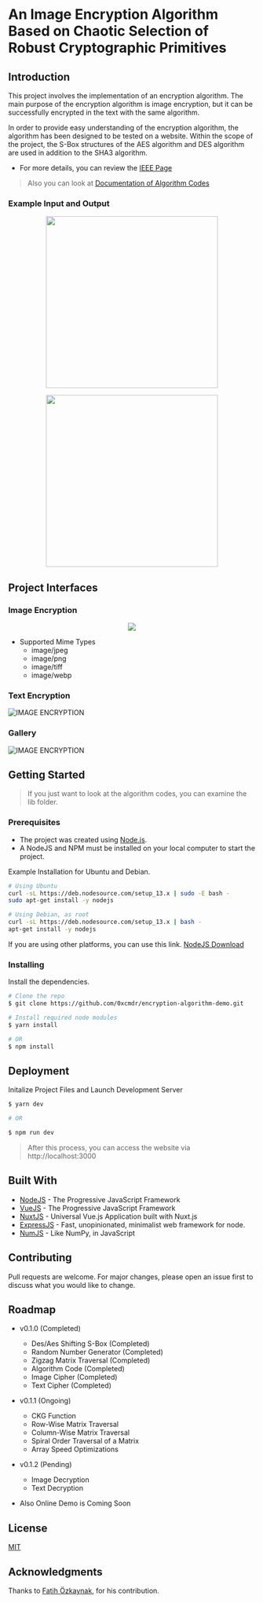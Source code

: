 # An Image Encryption Algorithm Based on Chaotic Selection of Robust Cryptographic Primitives
## Introduction
This project involves the implementation of an encryption algorithm. The main purpose of the encryption algorithm is image encryption, but it can be successfully encrypted in the text with the same algorithm.

In order to provide easy understanding of the encryption algorithm, the algorithm has been designed to be tested on a website.
Within the scope of the project, the S-Box structures of the AES algorithm and DES algorithm are used in addition to the SHA3 algorithm.
* For more details, you can review the [IEEE Page](https://ieeexplore.ieee.org/abstract/document/9044816)  

> Also you can look at [Documentation of Algorithm Codes](static/out/index.html) 
### Example Input and Output
<p align="center">
<img width="350" height="350" src="https://github.com/0xcmdr/encryption-algorithm-demo/raw/master/demo/input1.jpg" />
</p>

<p align="center">
<img width="350" height="350" src="https://github.com/0xcmdr/encryption-algorithm-demo/raw/master/demo/output1.jpg" />
</p>

## Project Interfaces
### Image Encryption
<p align="center">
<img src="https://github.com/0xcmdr/encryption-algorithm-demo/raw/master/demo/imagecrop.png" />
</p>

* Supported Mime Types
    - image/jpeg
    - image/png
    - image/tiff
    - image/webp
### Text Encryption
![IMAGE ENCRYPTION](demo/textcrop.png)
### Gallery
![IMAGE ENCRYPTION](demo/gallerycrop.png)

## Getting Started
>If you just want to look at the algorithm codes, you can examine the lib folder.
### Prerequisites
* The project was created using [Node.js](https://nodejs.org/). 
* A NodeJS and NPM must be installed on your local computer to start the project.


Example Installation for Ubuntu and Debian.
```bash
# Using Ubuntu
curl -sL https://deb.nodesource.com/setup_13.x | sudo -E bash -
sudo apt-get install -y nodejs

# Using Debian, as root
curl -sL https://deb.nodesource.com/setup_13.x | bash -
apt-get install -y nodejs
```
If you are using other platforms, you can use this link. [NodeJS Download](https://nodejs.org/en/download/)
### Installing
Install the dependencies.
```bash
# Clone the repo
$ git clone https://github.com/0xcmdr/encryption-algorithm-demo.git

# Install required node modules
$ yarn install

# OR 
$ npm install
```

## Deployment

Initalize Project Files and Launch Development Server
```bash
$ yarn dev

# OR

$ npm run dev
```
> After this process, you can access the website via http://localhost:3000
## Built With

* [NodeJS](https://vuejs.org) - The Progressive JavaScript Framework
* [VueJS](https://vuejs.org) - The Progressive JavaScript Framework
* [NuxtJS](https://nuxtjs.org/) - Universal Vue.js Application built with Nuxt.js
* [ExpressJS](https://github.com/expressjs/express) - Fast, unopinionated, minimalist web framework for node.
* [NumJS](https://github.com/nicolaspanel/numjs) - Like NumPy, in JavaScript

## Contributing
Pull requests are welcome. For major changes, please open an issue first to discuss what you would like to change.

## Roadmap
* v0.1.0 (Completed)
    - Des/Aes Shifting S-Box (Completed)
    - Random Number Generator (Completed)
    - Zigzag Matrix Traversal (Completed)
    - Algorithm Code (Completed)
    - Image Cipher (Completed)
    - Text Cipher (Completed)
* v0.1.1 (Ongoing)
    - CKG Function
    - Row-Wise Matrix Traversal
    - Column-Wise Matrix Traversal
    - Spiral Order Traversal of a Matrix
    - Array Speed Optimizations
* v0.1.2 (Pending)
    - Image Decryption
    - Text Decryption
    
* Also Online Demo is Coming Soon

## License
[MIT](https://choosealicense.com/licenses/mit/)

## Acknowledgments

Thanks to [Fatih Özkaynak](https://ieeexplore.ieee.org/author/38228769600), for his contribution.

